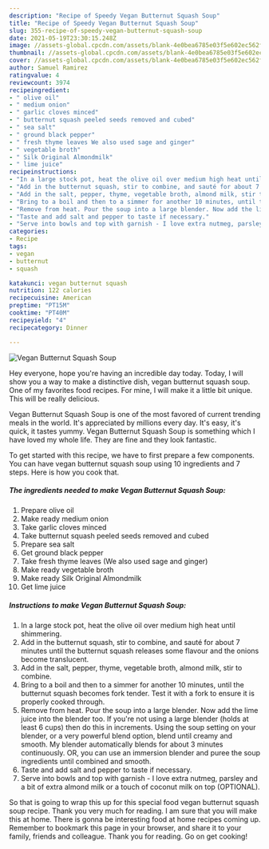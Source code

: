 ```yaml
---
description: "Recipe of Speedy Vegan Butternut Squash Soup"
title: "Recipe of Speedy Vegan Butternut Squash Soup"
slug: 355-recipe-of-speedy-vegan-butternut-squash-soup
date: 2021-05-19T23:30:15.248Z
image: //assets-global.cpcdn.com/assets/blank-4e0bea6785e03f5e602ec562f230caae08da540cada707380b4fe1bbebba43da.png
thumbnail: //assets-global.cpcdn.com/assets/blank-4e0bea6785e03f5e602ec562f230caae08da540cada707380b4fe1bbebba43da.png
cover: //assets-global.cpcdn.com/assets/blank-4e0bea6785e03f5e602ec562f230caae08da540cada707380b4fe1bbebba43da.png
author: Samuel Ramirez
ratingvalue: 4
reviewcount: 3974
recipeingredient:
- " olive oil"
- " medium onion"
- " garlic cloves minced"
- " butternut squash peeled seeds removed and cubed"
- " sea salt"
- " ground black pepper"
- " fresh thyme leaves We also used sage and ginger"
- " vegetable broth"
- " Silk Original Almondmilk"
- " lime juice"
recipeinstructions:
- "In a large stock pot, heat the olive oil over medium high heat until shimmering."
- "Add in the butternut squash, stir to combine, and sauté for about 7 minutes until the butternut squash releases some flavour and the onions become translucent."
- "Add in the salt, pepper, thyme, vegetable broth, almond milk, stir to combine."
- "Bring to a boil and then to a simmer for another 10 minutes, until the butternut squash becomes fork tender. Test it with a fork to ensure it is properly cooked through."
- "Remove from heat. Pour the soup into a large blender. Now add the lime juice into the blender too. If you&#39;re not using a large blender (holds at least 6 cups) then do this in increments. Using the soup setting on your blender, or a very powerful blend option, blend until creamy and smooth. My blender automatically blends for about 3 minutes continuously. OR, you can use an immersion blender and puree the soup ingredients until combined and smooth."
- "Taste and add salt and pepper to taste if necessary."
- "Serve into bowls and top with garnish - I love extra nutmeg, parsley and a bit of extra almond milk or a touch of coconut milk on top (OPTIONAL)."
categories:
- Recipe
tags:
- vegan
- butternut
- squash

katakunci: vegan butternut squash 
nutrition: 122 calories
recipecuisine: American
preptime: "PT15M"
cooktime: "PT40M"
recipeyield: "4"
recipecategory: Dinner

---
```



![Vegan Butternut Squash Soup](//assets-global.cpcdn.com/assets/blank-4e0bea6785e03f5e602ec562f230caae08da540cada707380b4fe1bbebba43da.png)

Hey everyone, hope you're having an incredible day today. Today, I will show you a way to make a distinctive dish, vegan butternut squash soup. One of my favorites food recipes. For mine, I will make it a little bit unique. This will be really delicious.



Vegan Butternut Squash Soup is one of the most favored of current trending meals in the world. It's appreciated by millions every day. It's easy, it's quick, it tastes yummy. Vegan Butternut Squash Soup is something which I have loved my whole life. They are fine and they look fantastic.


To get started with this recipe, we have to first prepare a few components. You can have vegan butternut squash soup using 10 ingredients and 7 steps. Here is how you cook that.

<!--inarticleads1-->

##### The ingredients needed to make Vegan Butternut Squash Soup:

1. Prepare  olive oil
1. Make ready  medium onion
1. Take  garlic cloves minced
1. Take  butternut squash peeled seeds removed and cubed
1. Prepare  sea salt
1. Get  ground black pepper
1. Take  fresh thyme leaves (We also used sage and ginger)
1. Make ready  vegetable broth
1. Make ready  Silk Original Almondmilk
1. Get  lime juice




<!--inarticleads2-->

##### Instructions to make Vegan Butternut Squash Soup:

1. In a large stock pot, heat the olive oil over medium high heat until shimmering.
1. Add in the butternut squash, stir to combine, and sauté for about 7 minutes until the butternut squash releases some flavour and the onions become translucent.
1. Add in the salt, pepper, thyme, vegetable broth, almond milk, stir to combine.
1. Bring to a boil and then to a simmer for another 10 minutes, until the butternut squash becomes fork tender. Test it with a fork to ensure it is properly cooked through.
1. Remove from heat. Pour the soup into a large blender. Now add the lime juice into the blender too. If you&#39;re not using a large blender (holds at least 6 cups) then do this in increments. Using the soup setting on your blender, or a very powerful blend option, blend until creamy and smooth. My blender automatically blends for about 3 minutes continuously. OR, you can use an immersion blender and puree the soup ingredients until combined and smooth.
1. Taste and add salt and pepper to taste if necessary.
1. Serve into bowls and top with garnish - I love extra nutmeg, parsley and a bit of extra almond milk or a touch of coconut milk on top (OPTIONAL).




So that is going to wrap this up for this special food vegan butternut squash soup recipe. Thank you very much for reading. I am sure that you will make this at home. There is gonna be interesting food at home recipes coming up. Remember to bookmark this page in your browser, and share it to your family, friends and colleague. Thank you for reading. Go on get cooking!

